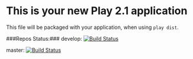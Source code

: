 This is your new Play 2.1 application
=====================================

This file will be packaged with your application, when using `play dist`.

###Repos Status:###
develop: [![Build Status](https://travis-ci.org/mbmihura/vestaro.png?branch=DEV)](https://travis-ci.org/mbmihura/vestaro) 

master: [![Build Status](https://travis-ci.org/mbmihura/vestaro.png?branch=master)](https://travis-ci.org/mbmihura/vestaro)

